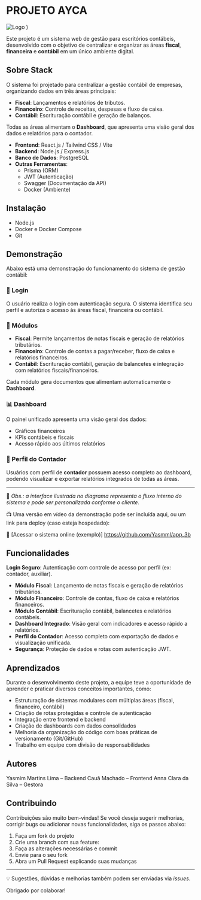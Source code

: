 
# PROJETO AYCA

![Logo](logo.png)
)

Este projeto é um sistema web de gestão para escritórios contábeis, desenvolvido com o objetivo de centralizar e organizar as áreas **fiscal**, **financeira** e **contábil** em um único ambiente digital.
## Sobre Stack

O sistema foi projetado para centralizar a gestão contábil de empresas, organizando dados em três áreas principais:

- **Fiscal**: Lançamentos e relatórios de tributos.
- **Financeiro**: Controle de receitas, despesas e fluxo de caixa.
- **Contábil**: Escrituração contábil e geração de balanços.

Todas as áreas alimentam o **Dashboard**, que apresenta uma visão geral dos dados e relatórios para o contador.

- **Frontend**: React.js / Tailwind CSS / Vite
- **Backend**: Node.js / Express.js
- **Banco de Dados**: PostgreSQL
- **Outras Ferramentas**:
  - Prisma (ORM)
  - JWT (Autenticação)
  - Swagger (Documentação da API)
  - Docker (Ambiente)

## Instalação
- Node.js
- Docker e Docker Compose
- Git

## Demonstração 

Abaixo está uma demonstração do funcionamento do sistema de gestão contábil:

### 🔐 Login
O usuário realiza o login com autenticação segura. O sistema identifica seu perfil e autoriza o acesso às áreas fiscal, financeira ou contábil.

### 📂 Módulos

- **Fiscal**: Permite lançamentos de notas fiscais e geração de relatórios tributários.
- **Financeiro**: Controle de contas a pagar/receber, fluxo de caixa e relatórios financeiros.
- **Contábil**: Escrituração contábil, geração de balancetes e integração com relatórios fiscais/financeiros.

Cada módulo gera documentos que alimentam automaticamente o **Dashboard**.

### 📊 Dashboard

O painel unificado apresenta uma visão geral dos dados:
- Gráficos financeiros
- KPIs contábeis e fiscais
- Acesso rápido aos últimos relatórios

### 👤 Perfil do Contador

Usuários com perfil de **contador** possuem acesso completo ao dashboard, podendo visualizar e exportar relatórios integrados de todas as áreas.

---

📌 *Obs.: a interface ilustrada no diagrama representa o fluxo interno do sistema e pode ser personalizada conforme o cliente.*

📺 Uma versão em vídeo da demonstração pode ser incluída aqui, ou um link para deploy (caso esteja hospedado):

🔗 [Acessar o sistema online (exemplo)] https://github.com/Yasmml/app_3b
## Funcionalidades

 **Login Seguro**: Autenticação com controle de acesso por perfil (ex: contador, auxiliar).
- **Módulo Fiscal**: Lançamento de notas fiscais e geração de relatórios tributários.
- **Módulo Financeiro**: Controle de contas, fluxo de caixa e relatórios financeiros.
- **Módulo Contábil**: Escrituração contábil, balancetes e relatórios contábeis.
- **Dashboard Integrado**: Visão geral com indicadores e acesso rápido a relatórios.
- **Perfil do Contador**: Acesso completo com exportação de dados e visualização unificada.
- **Segurança**: Proteção de dados e rotas com autenticação JWT.

## Aprendizados

Durante o desenvolvimento deste projeto, a equipe teve a oportunidade de aprender e praticar diversos conceitos importantes, como:

- Estruturação de sistemas modulares com múltiplas áreas (fiscal, financeiro, contábil)
- Criação de rotas protegidas e controle de autenticação
- Integração entre frontend e backend 
- Criação de dashboards com dados consolidados 
- Melhoria da organização do código com boas práticas de versionamento (Git/GitHub)
- Trabalho em equipe com divisão de responsabilidades
## Autores 

Yasmim Martins Lima – Backend 
Cauã Machado – Frontend 
Anna Clara da Silva – Gestora

## Contribuindo

Contribuições são muito bem-vindas! Se você deseja sugerir melhorias, corrigir bugs ou adicionar novas funcionalidades, siga os passos abaixo:

1. Faça um fork do projeto
2. Crie uma branch com sua feature:  
3. Faça as alterações necessárias e commit
4. Envie para o seu fork
5. Abra um Pull Request explicando suas mudanças

---

💡 Sugestões, dúvidas e melhorias também podem ser enviadas via *issues*.

Obrigado por colaborar!
